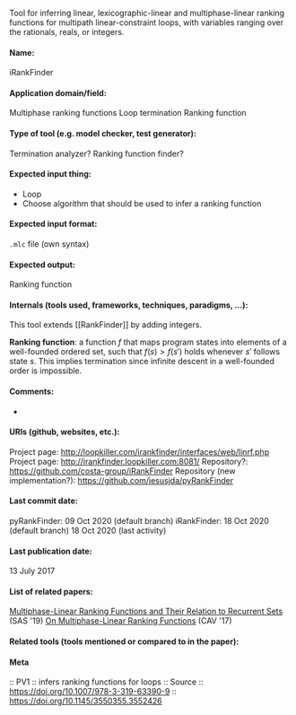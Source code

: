 Tool for inferring linear, lexicographic-linear and multiphase-linear ranking functions for multipath linear-constraint loops, with variables ranging over the rationals, reals, or integers.

#### Name:
iRankFinder

#### Application domain/field:
Multiphase ranking functions
Loop termination
Ranking function

#### Type of tool (e.g. model checker, test generator):
Termination analyzer? Ranking function finder?

#### Expected input thing:
- Loop
- Choose algorithm that should be used to infer a ranking function

#### Expected input format:
`.mlc` file (own syntax)

#### Expected output:
Ranking function

#### Internals (tools used, frameworks, techniques, paradigms, ...):
This tool extends [[RankFinder]] by adding integers.

**Ranking function**: a function $f$ that maps program states into elements of a well-founded ordered set, such that $f(s) > f(s')$ holds whenever $s'$ follows state $s$. This implies termination since infinite descent in a well-founded order is impossible.

#### Comments:
-

#### URIs (github, websites, etc.):
Project page: http://loopkiller.com/irankfinder/interfaces/web/linrf.php
Project page: http://irankfinder.loopkiller.com:8081/
Repository?: https://github.com/costa-group/iRankFinder
Repository (new implementation?): https://github.com/jesusjda/pyRankFinder

#### Last commit date:
pyRankFinder: 09 Oct 2020 (default branch)
iRankFinder: 18 Oct 2020 (default branch)
18 Oct 2020 (last activity)

#### Last publication date:
13 July 2017

#### List of related papers:
[Multiphase-Linear Ranking Functions and Their Relation to Recurrent Sets](https://doi.org/10.1007/978-3-030-32304-2_22) (SAS '19)
[On Multiphase-Linear Ranking Functions](https://doi.org/10.1007/978-3-319-63390-9_32) (CAV '17)

#### Related tools (tools mentioned or compared to in the paper):

#### Meta
:: PV1 :: infers ranking functions for loops
:: Source :: https://doi.org/10.1007/978-3-319-63390-9 :: https://doi.org/10.1145/3550355.3552426
